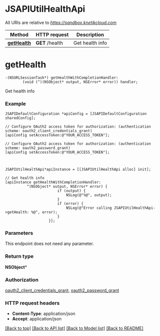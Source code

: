 # JSAPIUtilHealthApi

All URIs are relative to *https://sandbox.knetikcloud.com*

Method | HTTP request | Description
------------- | ------------- | -------------
[**getHealth**](JSAPIUtilHealthApi.md#gethealth) | **GET** /health | Get health info


# **getHealth**
```objc
-(NSURLSessionTask*) getHealthWithCompletionHandler: 
        (void (^)(NSObject* output, NSError* error)) handler;
```

Get health info

### Example 
```objc
JSAPIDefaultConfiguration *apiConfig = [JSAPIDefaultConfiguration sharedConfig];

// Configure OAuth2 access token for authorization: (authentication scheme: oauth2_client_credentials_grant)
[apiConfig setAccessToken:@"YOUR_ACCESS_TOKEN"];

// Configure OAuth2 access token for authorization: (authentication scheme: oauth2_password_grant)
[apiConfig setAccessToken:@"YOUR_ACCESS_TOKEN"];



JSAPIUtilHealthApi*apiInstance = [[JSAPIUtilHealthApi alloc] init];

// Get health info
[apiInstance getHealthWithCompletionHandler: 
          ^(NSObject* output, NSError* error) {
                        if (output) {
                            NSLog(@"%@", output);
                        }
                        if (error) {
                            NSLog(@"Error calling JSAPIUtilHealthApi->getHealth: %@", error);
                        }
                    }];
```

### Parameters
This endpoint does not need any parameter.

### Return type

**NSObject***

### Authorization

[oauth2_client_credentials_grant](../README.md#oauth2_client_credentials_grant), [oauth2_password_grant](../README.md#oauth2_password_grant)

### HTTP request headers

 - **Content-Type**: application/json
 - **Accept**: application/json

[[Back to top]](#) [[Back to API list]](../README.md#documentation-for-api-endpoints) [[Back to Model list]](../README.md#documentation-for-models) [[Back to README]](../README.md)

